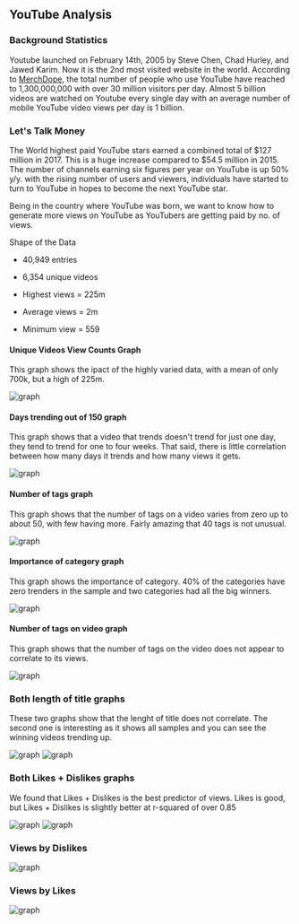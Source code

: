## YouTube Analysis

### Background Statistics

Youtube launched on February 14th, 2005 by Steve Chen, Chad Hurley, and Jawed Karim. Now it is the 2nd most visited website in the world. According to [MerchDope](https://merchdope.com/youtube-stats/), the total number of people who use YouTube have reached to 1,300,000,000 with over 30 million visitors per day. Almost 5 billion videos are watched on Youtube every single day with an average number of mobile YouTube video views per day is 1 billion.

### Let's Talk Money

The World highest paid YouTube stars earned a combined total of $127 million in 2017. This is a huge increase compared to $54.5 million in 2015. The number of channels earning six figures per year on YouTube is up 50% y/y. with the rising number of users and viewers, individuals have started to turn to YouTube in hopes to become the next YouTube star. 

Being in the country where YouTube was born, we want to know how to generate more views on YouTube as YouTubers are getting paid by no. of views.

Shape of the Data

* 40,949 entries

* 6,354 unique videos

* Highest views = 225m

* Average views = 2m

* Minimum view = 559



#### Unique Videos View Counts Graph
This graph shows the ipact of the highly varied data, with a mean of only 700k, but a high of 225m. 

![graph](images/unique_vids.png)

#### Days trending out of 150 graph
This graph shows that a video that trends doesn't trend for just one day, they  tend to trend for one to four weeks. That said, there is little correlation between how many days it trends and how many views it gets. 

![graph](images/days_trending.png)

#### Number of tags graph
This graph shows that the number of tags on a video varies from zero up to about 50, with few having more. Fairly amazing that 40 tags is not unusual. 

![graph](images/num_of_tags.png)

#### Importance of category graph
This graph shows the importance of category. 40% of the categories have zero trenders in the sample and two categories had all the big winners. 

![graph](images/imp_of_cag.png)

#### Number of tags on video graph
This graph shows that the number of tags on the video does not appear to correlate to its views. 

![graph](images/no_tags_vid.png)

### Both length of title graphs
These two graphs show that the lenght of title does not correlate. The second one is interesting as it shows all samples and you can see the winning videos trending up. 

![graph](images/len_of_title1.png)
![graph](images/len_of_title2.png)

### Both Likes + Dislikes graphs
We found that Likes + Dislikes is the best predictor of views. Likes is good, but Likes + Dislikes is slightly better at r-squared of over 0.85

![graph](images/likes1.png)
![graph](images/likes2.png)

### Views by Dislikes

![graph](images/viewsVdislikes_bycountry1.png)

### Views by Likes

![graph](images/viewsVlikes_bycountry4.png)